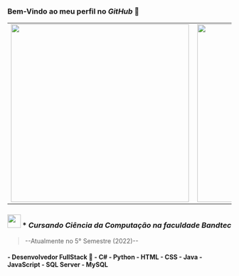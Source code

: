 ### Bem-Vindo ao meu perfil no _GitHub_ 👋

<center>
  <table style="width:100%" style="font-size:20px;">
    <tr>
      <td width="400px"><img width="400px" align="left" src="https://github-readme-stats.vercel.app/api/top-langs/?username=ryan-silva&layout=compact&theme=omni"></td>
      <td width="400px"><img width="400px" align="left" src="https://github-readme-stats.vercel.app/api?username=ryan-silva&show_icons=true&theme=omni"></td> 
    </tr>
  </table>
</center>

### <img src = "https://www.flaticon.com/svg/static/icons/svg/3629/3629539.svg" width = 30px> * *Cursando Ciência da Computação na faculdade Bandtec*
<blockquote>--Atualmente no 5° Semestre (2022)--</blockquote>

<h4> 
	- Desenvolvedor FullStack 🚀
	- C#
	- Python
	- HTML
	- CSS
	- Java
	- JavaScript
	- SQL Server
	- MySQL
</h4>

